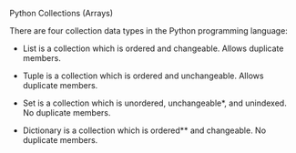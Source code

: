 Python Collections (Arrays)

There are four collection data types in the Python programming language:

- List is a collection which is ordered and changeable. Allows duplicate members.

- Tuple is a collection which is ordered and unchangeable. Allows duplicate members.

- Set is a collection which is unordered, unchangeable*, and unindexed. No duplicate members.

- Dictionary is a collection which is ordered** and changeable. No duplicate members.

